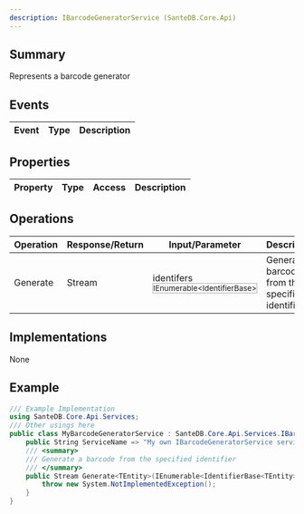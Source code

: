 ```yaml
---
description: IBarcodeGeneratorService (SanteDB.Core.Api)
---
```


## Summary
Represents a barcode generator

## Events

|Event|Type|Description|
|-|-|-|

## Properties

|Property|Type|Access|Description|
|-|-|-|-|

## Operations

|Operation|Response/Return|Input/Parameter|Description|
|-|-|-|-|
|Generate|Stream|identifers <small style='border:solid 1px #aaa'>IEnumerable<IdentifierBase<TEntity>></small>|Generate a barcode from the specified identifier|

## Implementations

None

## Example
```csharp
/// Example Implementation
using SanteDB.Core.Api.Services;
/// Other usings here
public class MyBarcodeGeneratorService : SanteDB.Core.Api.Services.IBarcodeGeneratorService { 
	public String ServiceName => "My own IBarcodeGeneratorService service";
	/// <summary>
	/// Generate a barcode from the specified identifier
	/// </summary>
	public Stream Generate<TEntity>(IEnumerable<IdentifierBase<TEntity>> identifers){
		throw new System.NotImplementedException();
	}
}
```
